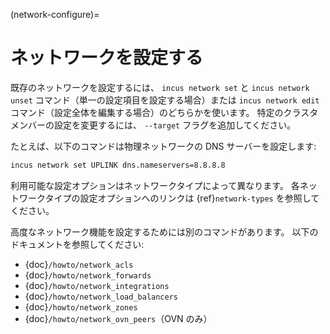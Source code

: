(network-configure)=
# ネットワークを設定する

既存のネットワークを設定するには、 `incus network set` と `incus network unset` コマンド（単一の設定項目を設定する場合）または `incus network edit` コマンド（設定全体を編集する場合）のどちらかを使います。
特定のクラスタメンバーの設定を変更するには、 `--target` フラグを追加してください。

たとえば、以下のコマンドは物理ネットワークの DNS サーバーを設定します:

```bash
incus network set UPLINK dns.nameservers=8.8.8.8
```

利用可能な設定オプションはネットワークタイプによって異なります。
各ネットワークタイプの設定オプションへのリンクは {ref}`network-types` を参照してください。

高度なネットワーク機能を設定するためには別のコマンドがあります。
以下のドキュメントを参照してください:

- {doc}`/howto/network_acls`
- {doc}`/howto/network_forwards`
- {doc}`/howto/network_integrations`
- {doc}`/howto/network_load_balancers`
- {doc}`/howto/network_zones`
- {doc}`/howto/network_ovn_peers`（OVN のみ）
